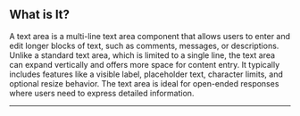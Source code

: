 ## What is It?
A text area is a multi-line text area component that allows users to enter and edit longer blocks of text, such as comments, messages, or descriptions. Unlike a standard text area, which is limited to a single line, the text area can expand vertically and offers more space for content entry.
It typically includes features like a visible label, placeholder text, character limits, and optional resize behavior. The text area is ideal for open-ended responses where users need to express detailed information.
  
  
---